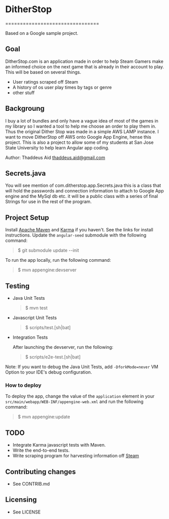# DitherStop
================================

Based on a Google sample project.

## Goal
DitherStop.com is an application made in order to help Steam Gamers make an informed choice on the next game that is already in their account to play. This will be based on several things.  

* User ratings scraped off Steam
* A history of os user play times by tags or genre
* other stuff

## Backgroung
I buy a lot of bundles and only have a vague idea of most of the games in my library so I wanted a tool to help me choose an order to play them in. Thus the original Dither Stop was made in a simple AWS LAMP instance. I want to move DitherStop off AWS onto Google App Engine, hense this project. This is also a project to allow some of my students at San Jose State University to help learn Angular app coding.

Author: Thaddeus Aid <thaddeus.aid@gmail.com>

## Secrets.java
You will see mention of com.ditherstop.app.Secrets.java this is a class that will hold the passwords and connection information to attach to Google App engine and the MySql db etc.
 it will be a public class with a series of final Strings for use in the rest of the program.

## Project Setup
Install [Apache Maven][1] and [Karma][2] if you haven't. See the links
for install instructions. Update the `angular-seed` submodule with the
following command:

> $ git submodule update --init

To run the app locally, run the following command:

> $ mvn appengine:devserver

## Testing

* Java Unit Tests
  > $ mvn test

* Javascript Unit Tests
  > $ scripts/test.[sh|bat]

* Integration Tests

  After launching the devserver, run the following:
  > $ scripts/e2e-test.[sh|bat]

Note: If you want to debug the Java Unit Tests, add `-DforkMode=never`
VM Option to your IDE's debug configuration.

### How to deploy
To deploy the app, change the value of the `application` element in
your `src/main/webapp/WEB-INF/appengine-web.xml` and run the following
command:

> $ mvn appengine:update

## TODO

* Integrate Karma javascript tests with Maven.  
* Write the end-to-end tests.  
* Write scraping program for harvesting information off [Steam](http://store.steampowered.com/)  

## Contributing changes

* See CONTRIB.md

## Licensing

* See LICENSE

[1]: http://maven.apache.org/
[2]: http://karma-runner.github.io/0.8/index.html
